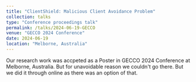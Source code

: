 ```yaml
---
title: "ClientShield: Malicious Client Avoidance Problem"
collection: talks
type: "Conference proceedings talk"
permalink: /talks/2024-06-19-GECCO
venue: "GECCO 2024 Conference"
date: 2024-06-19
location: "Melborne, Australia"
---
```


Our research work was accpeted as a Poster in GECCO 2024 Conference at Melborne, Australia. But for unavoidable reason we couldn't go there. But we did it through online as there was an option of that. 
